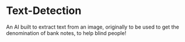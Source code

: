 # Text-Detection
An AI built to extract text from an image, originally to be used to get the denomination of bank notes, to help blind people!
